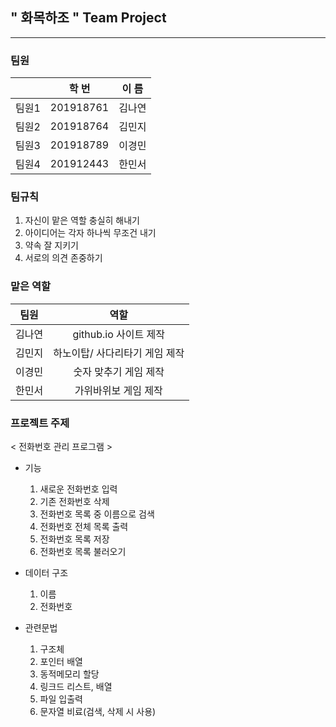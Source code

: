## " 화목하조 " Team Project
--------------------------

### 팀원
|        | 학  번 | 이  름 |
|  :--:  |  :--:  |  :--:  |
|  팀원1 | 201918761 | 김나연 |
|  팀원2 | 201918764 | 김민지 |
|  팀원3 | 201918789 | 이경민 |
|  팀원4 | 201912443 | 한민서 |

### 팀규칙
1. 자신이 맡은 역할 충실히 해내기
2. 아이디어는 각자 하나씩 무조건 내기
3. 약속 잘 지키기
4. 서로의 의견 존중하기

### 맡은 역할
| 팀원|       역할       |
| :--:|       :--:       |
|   김나연 |        github.io 사이트 제작          |
|   김민지 |            하노이탑/ 사다리타기 게임 제작       |
|   이경민 |        숫자 맞추기 게임 제작          |
|   한민서 |        가위바위보 게임 제작          |

### 프로젝트 주제

< 전화번호 관리 프로그램 >

- 기능
  1) 새로운 전화번호 입력
  2) 기존 전화번호 삭제
  3) 전화번호 목록 중 이름으로 검색
  4) 전화번호 전체 목록 출력
  5) 전화번호 목록 저장
  6) 전화번호 목록 불러오기

- 데이터 구조
  1) 이름
  2) 전화번호
  
- 관련문법
  1) 구조체
  2) 포인터 배열
  3) 동적메모리 할당
  4) 링크드 리스트, 배열
  5) 파일 입출력
  6) 문자열 비료(검색, 삭제 시 사용)
